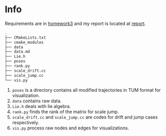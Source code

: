 # Info

Requirements are in [homework3](./assets/HW3.pdf) and my report is located at [report](./assets/hw3-report.pdf).

```bash
.
├── CMakeLists.txt
├── cmake_modules
├── data
├── data.md
├── Lie.h
├── poses
├── rank.py
├── scale_drift.cc
├── scale_jump.cc
└── vis.py
```

1. `poses` is a directory contains all modified trajectories in TUM format for visualization.
2. `data` contains raw data.
3. `Lie.h` deals with lie algebra.
4. `rank.py` finds the rank of the matrix for scale jump.
5. `scale_drift.cc` and `scale_jump.cc` are codes for drift and jump cases respectively.
6. `vis.py` process raw nodes and edges for visualizations.